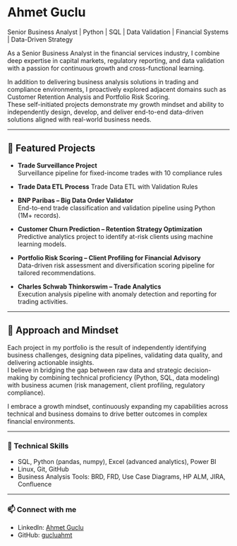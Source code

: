 #  Ahmet Guclu

Senior Business Analyst | Python | SQL | Data Validation | Financial Systems | Data-Driven Strategy

As a Senior Business Analyst in the financial services industry, I combine deep expertise in capital markets, regulatory reporting, and data validation with a passion for continuous growth and cross-functional learning.

In addition to delivering business analysis solutions in trading and compliance environments, I proactively explored adjacent domains such as Customer Retention Analysis and Portfolio Risk Scoring.  
These self-initiated projects demonstrate my growth mindset and ability to independently design, develop, and deliver end-to-end data-driven solutions aligned with real-world business needs.

---

## 📌 Featured Projects

- **Trade Surveillance Project**  
  Surveillance pipeline for fixed-income trades with 10 compliance rules

- **Trade Data ETL Process**
  Trade Data ETL with Validation Rules  

- **BNP Paribas – Big Data Order Validator**  
  End-to-end trade classification and validation pipeline using Python (1M+ records).

- **Customer Churn Prediction – Retention Strategy Optimization**  
  Predictive analytics project to identify at-risk clients using machine learning models.

- **Portfolio Risk Scoring – Client Profiling for Financial Advisory**  
  Data-driven risk assessment and diversification scoring pipeline for tailored recommendations.

- **Charles Schwab Thinkorswim – Trade Analytics**  
  Execution analysis pipeline with anomaly detection and reporting for trading activities.


---

## 🧠 Approach and Mindset

Each project in my portfolio is the result of independently identifying business challenges, designing data pipelines, validating data quality, and delivering actionable insights.  
I believe in bridging the gap between raw data and strategic decision-making by combining technical proficiency (Python, SQL, data modeling) with business acumen (risk management, client profiling, regulatory compliance).

I embrace a growth mindset, continuously expanding my capabilities across technical and business domains to drive better outcomes in complex financial environments.

---

### 🔧 Technical Skills
- SQL, Python (pandas, numpy), Excel (advanced analytics), Power BI
- Linux, Git, GitHub
- Business Analysis Tools: BRD, FRD, Use Case Diagrams, HP ALM, JIRA, Confluence

---

### 📫 Connect with me
- LinkedIn: [Ahmet Guclu](https://www.linkedin.com/in/ahmet-guclu-7907992a5/)
- GitHub: [gucluahmt](https://github.com/gucluahmt)


